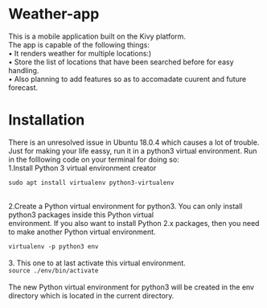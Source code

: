 # Weather-app
This is a mobile application built on the Kivy platform.<br> 
 The app is capable of the following things:<br>
 • It renders weather for multiple locations:)<br>
 • Store the list of locations that have been searched before for easy handling.<br>
 • Also planning to add features so as to accomadate cuurent and future forecast.<br>
 
 # Installation
There is an unresolved issue in Ubuntu 18.0.4 which causes a lot of trouble.<br>
Just for making your life eassy, run it in a python3 virtual environment.
Run in the folllowing code on your terminal for doing so:<br>
1.Install Python 3 virtual environment creator<br>
```
sudo apt install virtualenv python3-virtualenv
```
<br>
2.Create a Python virtual environment for python3. You can only install python3 packages inside this Python virtual <br>environment. If you also want to install Python 2.x packages, then you need to make another Python virtual environment.<br>

```virtualenv -p python3 env```
<br><br>
3. This one to at last activate this virtual environment.<br>
```source ./env/bin/activate```
<br><br>
The new Python virtual environment for python3 will be created in the env directory which is located in the current directory.


 
